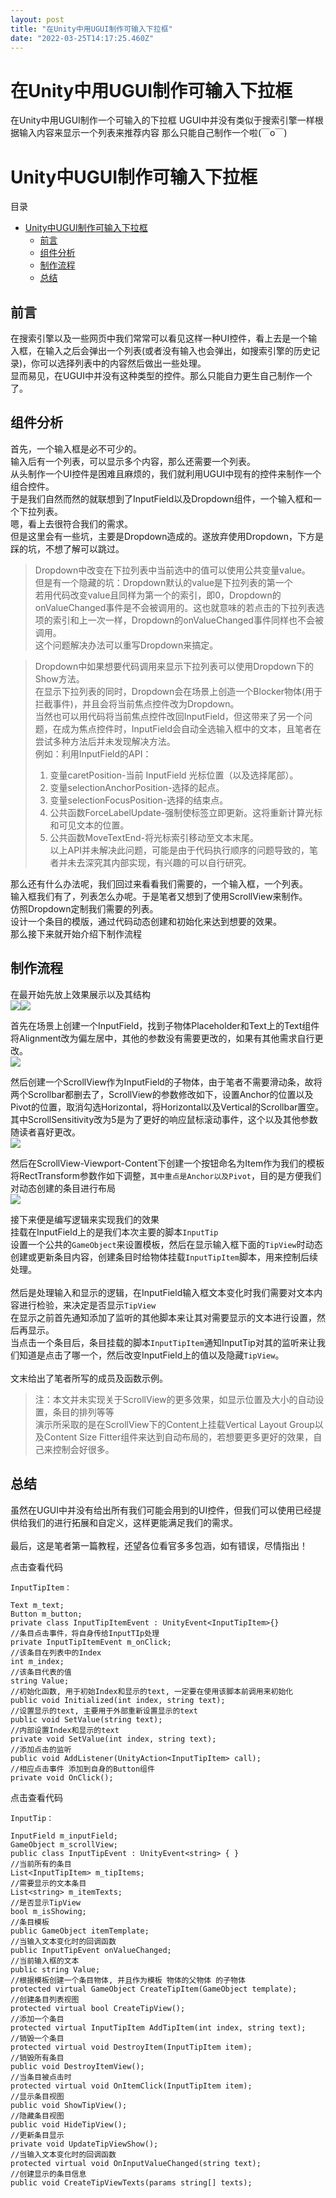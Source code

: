 ```yaml
---
layout: post
title: "在Unity中用UGUI制作可输入下拉框"
date: "2022-03-25T14:17:25.460Z"
---
```

在Unity中用UGUI制作可输入下拉框
====================

在Unity中用UGUI制作一个可输入的下拉框 UGUI中并没有类似于搜索引擎一样根据输入内容来显示一个列表来推荐内容 那么只能自己制作一个啦(￣o￣)

Unity中UGUI制作可输入下拉框
==================

目录

*   [Unity中UGUI制作可输入下拉框](#unity中ugui制作可输入下拉框)
    *   [前言](#前言)
    *   [组件分析](#组件分析)
    *   [制作流程](#制作流程)
    *   [总结](#总结)

前言
--

在搜索引擎以及一些网页中我们常常可以看见这样一种UI控件，看上去是一个输入框，在输入之后会弹出一个列表(或者没有输入也会弹出，如搜索引擎的历史记录)，你可以选择列表中的内容然后做出一些处理。  
显而易见，在UGUI中并没有这种类型的控件。那么只能自力更生自己制作一个了。

组件分析
----

首先，一个输入框是必不可少的。  
输入后有一个列表，可以显示多个内容，那么还需要一个列表。  
从头制作一个UI控件是困难且麻烦的，我们就利用UGUI中现有的控件来制作一个组合控件。  
于是我们自然而然的就联想到了InputField以及Dropdown组件，一个输入框和一个下拉列表。  
嗯，看上去很符合我们的需求。  
但是这里会有一些坑，主要是Dropdown造成的。遂放弃使用Dropdown，下方是踩的坑，不想了解可以跳过。

> Dropdown中改变在下拉列表中当前选中的值可以使用公共变量value。  
> 但是有一个隐藏的坑：Dropdown默认的value是下拉列表的第一个  
> 若用代码改变value且同样为第一个的索引，即0，Dropdown的onValueChanged事件是不会被调用的。这也就意味的若点击的下拉列表选项的索引和上一次一样，Dropdown的onValueChanged事件同样也不会被调用。  
> 这个问题解决办法可以重写Dropdown来搞定。

> Dropdown中如果想要代码调用来显示下拉列表可以使用Dropdown下的Show方法。  
> 在显示下拉列表的同时，Dropdown会在场景上创造一个Blocker物体(用于拦截事件)，并且会将当前焦点控件改为Dropdown。  
> 当然也可以用代码将当前焦点控件改回InputField，但这带来了另一个问题，在成为焦点控件时，InputField会自动全选输入框中的文本，且笔者在尝试多种方法后并未发现解决方法。  
> 例如：利用InputField的API：
> 
> 1.  变量caretPosition-当前 InputField 光标位置（以及选择尾部）。
> 2.  变量selectionAnchorPosition-选择的起点。
> 3.  变量selectionFocusPosition-选择的结束点。
> 4.  公共函数ForceLabelUpdate-强制使标签立即更新。这将重新计算光标和可见文本的位置。
> 5.  公共函数MoveTextEnd-将光标索引移动至文本末尾。  
>     以上API并未解决此问题，可能是由于代码执行顺序的问题导致的，笔者并未去深究其内部实现，有兴趣的可以自行研究。

那么还有什么办法呢，我们回过来看看我们需要的，一个输入框，一个列表。  
输入框我们有了，列表怎么办呢。于是笔者又想到了使用ScrollView来制作。  
仿照Dropdown定制我们需要的列表。  
设计一个条目的模版，通过代码动态创建和初始化来达到想要的效果。  
那么接下来就开始介绍下制作流程

制作流程
----

在最开始先放上效果展示以及其结构  
![](https://img2022.cnblogs.com/blog/2352082/202203/2352082-20220325162603531-572878220.gif)![](https://img2022.cnblogs.com/blog/2352082/202203/2352082-20220325162634108-74634594.png)

首先在场景上创建一个InputField，找到子物体Placeholder和Text上的Text组件将Alignment改为偏左居中，其他的参数没有需要更改的，如果有其他需求自行更改。  
![](https://img2022.cnblogs.com/blog/2352082/202203/2352082-20220325162656689-121840180.png)

然后创建一个ScrollView作为InputField的子物体，由于笔者不需要滑动条，故将两个Scrollbar都删去了，ScrollView的参数修改如下，设置Anchor的位置以及Pivot的位置，取消勾选Horizontal，将Horizontal以及Vertical的Scrollbar置空。  
其中ScrollSensitivity改为5是为了更好的响应鼠标滚动事件，这个以及其他参数随读者喜好更改。  
![](https://img2022.cnblogs.com/blog/2352082/202203/2352082-20220325162720209-1024424003.png)

然后在ScrollView-Viewport-Content下创建一个按钮命名为Item作为我们的模板  
将RectTransform参数作如下调整，`其中重点是Anchor以及Pivot`，目的是方便我们对动态创建的条目进行布局  
![](https://img2022.cnblogs.com/blog/2352082/202203/2352082-20220325162730281-846543683.png)

接下来便是编写逻辑来实现我们的效果  
挂载在InputField上的是我们本次主要的脚本`InputTip`  
设置一个公共的`GameObject`来设置模板，然后在显示输入框下面的`TipView`时动态创建或更新条目内容，创建条目时给物体挂载`InputTipItem`脚本，用来控制后续处理。  
   
然后是处理输入和显示的逻辑，在InputField输入框文本变化时我们需要对文本内容进行检验，来决定是否显示`TipView`  
在显示之前首先通知添加了监听的其他脚本来让其对需要显示的文本进行设置，然后再显示。  
当点击一个条目后，条目挂载的脚本`InputTipItem`通知InputTip对其的监听来让我们知道是点击了哪一个，然后改变InputField上的值以及隐藏`TipView`。  
   
文末给出了笔者所写的成员及函数示例。

> 注：本文并未实现关于ScrollView的更多效果，如显示位置及大小的自动设置，条目的排列等等  
> 演示所采取的是在ScrollView下的Content上挂载Vertical Layout Group以及Content Size Fitter组件来达到自动布局的，若想要更多更好的效果，自己来控制会好很多。

总结
--

虽然在UGUI中并没有给出所有我们可能会用到的UI控件，但我们可以使用已经提供给我们的进行拓展和自定义，这样更能满足我们的需求。  
   
最后，这是笔者第一篇教程，还望各位看官多多包涵，如有错误，尽情指出！

点击查看代码

    InputTipItem：
    
    Text m_text;
    Button m_button;
    private class InputTipItemEvent : UnityEvent<InputTipItem>{}
    //条目点击事件，将自身传给InputTIp处理
    private InputTipItemEvent m_onClick;
    //该条目在列表中的Index
    int m_index;
    //该条目代表的值
    string Value;
    //初始化函数, 用于初始Index和显示的text, 一定要在使用该脚本前调用来初始化
    public void Initialized(int index, string text);
    //设置显示的text, 主要用于外部重新设置显示的text
    public void SetValue(string text);
    //内部设置Index和显示的text
    private void SetValue(int index, string text);
    //添加点击的监听
    public void AddListener(UnityAction<InputTipItem> call);
    //相应点击事件 添加到自身的Button组件
    private void OnClick();
点击查看代码

    InputTip：
    
    InputField m_inputField;
    GameObject m_scrollView;
    public class InputTipEvent : UnityEvent<string> { }
    //当前所有的条目
    List<InputTipItem> m_tipItems;
    //需要显示的文本条目
    List<string> m_itemTexts;
    //是否显示TipView
    bool m_isShowing;
    //条目模板
    public GameObject itemTemplate;
    //当输入文本变化时的回调函数
    public InputTipEvent onValueChanged;
    //当前输入框的文本
    public string Value;
    //根据模板创建一个条目物体, 并且作为模板 物体的父物体 的子物体
    protected virtual GameObject CreateTipItem(GameObject template);
    //创建条目列表视图
    protected virtual bool CreateTipView();
    //添加一个条目
    protected virtual InputTipItem AddTipItem(int index, string text);
    //销毁一个条目
    protected virtual void DestroyItem(InputTipItem item);
    //销毁所有条目
    public void DestroyItemView();
    //当条目被点击时
    protected virtual void OnItemClick(InputTipItem item);
    //显示条目视图
    public void ShowTipView();
    //隐藏条目视图
    public void HideTipView();
    //更新条目显示
    private void UpdateTipViewShow();
    //当输入文本变化时的回调函数
    protected virtual void OnInputValueChanged(string text);
    //创建显示的条目信息
    public void CreateTipViewTexts(params string[] texts);